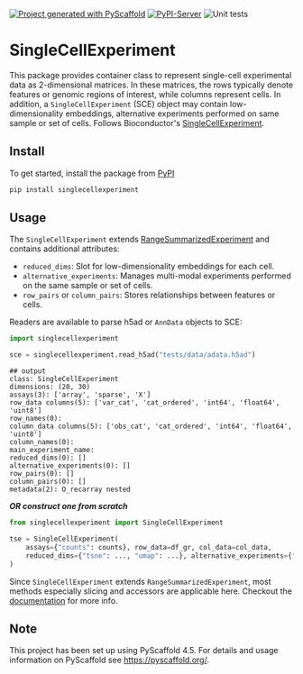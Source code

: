 [![Project generated with PyScaffold](https://img.shields.io/badge/-PyScaffold-005CA0?logo=pyscaffold)](https://pyscaffold.org/)
[![PyPI-Server](https://img.shields.io/pypi/v/SingleCellExperiment.svg)](https://pypi.org/project/SingleCellExperiment/)
![Unit tests](https://github.com/BiocPy/SingleCellExperiment/actions/workflows/run-tests.yml/badge.svg)

# SingleCellExperiment

This package provides container class to represent single-cell experimental data as 2-dimensional matrices. In these matrices, the rows typically denote features or genomic regions of interest, while columns represent cells. In addition, a `SingleCellExperiment` (SCE) object may contain low-dimensionality embeddings, alternative experiments performed on same sample or set of cells. Follows Bioconductor's [SingleCellExperiment](https://bioconductor.org/packages/release/bioc/html/SingleCellExperiment.html).


## Install

To get started, install the package from [PyPI](https://pypi.org/project/singlecellexperiment/)

```bash
pip install singlecellexperiment
```

## Usage

The `SingleCellExperiment` extends [RangeSummarizedExperiment](https://github.com/BiocPy/SummarizedExperiment) and contains additional attributes:

- `reduced_dims`: Slot for low-dimensionality embeddings for each cell.
- `alternative_experiments`: Manages multi-modal experiments performed on the same sample or set of cells.
- `row_pairs` or `column_pairs`: Stores relationships between features or cells.

Readers are available to parse h5ad or `AnnData` objects to SCE:

```python
import singlecellexperiment

sce = singlecellexperiment.read_h5ad("tests/data/adata.h5ad")
```

    ## output
    class: SingleCellExperiment
    dimensions: (20, 30)
    assays(3): ['array', 'sparse', 'X']
    row_data columns(5): ['var_cat', 'cat_ordered', 'int64', 'float64', 'uint8']
    row_names(0):
    column_data columns(5): ['obs_cat', 'cat_ordered', 'int64', 'float64', 'uint8']
    column_names(0):
    main_experiment_name:
    reduced_dims(0): []
    alternative_experiments(0): []
    row_pairs(0): []
    column_pairs(0): []
    metadata(2): O_recarray nested

***OR construct one from scratch***

```python
from singlecellexperiment import SingleCellExperiment

tse = SingleCellExperiment(
    assays={"counts": counts}, row_data=df_gr, col_data=col_data,
    reduced_dims={"tsne": ..., "umap": ...}, alternative_experiments={"atac": ...}
)
```

Since `SingleCellExperiment` extends `RangeSummarizedExperiment`, most methods especially slicing and accessors are applicable here.
Checkout the [documentation](https://biocpy.github.io/SingleCellExperiment/) for more info.

<!-- pyscaffold-notes -->

## Note

This project has been set up using PyScaffold 4.5. For details and usage
information on PyScaffold see https://pyscaffold.org/.

